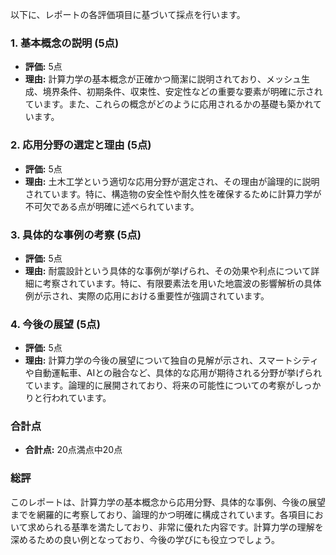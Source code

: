 以下に、レポートの各評価項目に基づいて採点を行います。

### 1. 基本概念の説明 (5点)
- **評価:** 5点
- **理由:** 計算力学の基本概念が正確かつ簡潔に説明されており、メッシュ生成、境界条件、初期条件、収束性、安定性などの重要な要素が明確に示されています。また、これらの概念がどのように応用されるかの基礎も築かれています。

### 2. 応用分野の選定と理由 (5点)
- **評価:** 5点
- **理由:** 土木工学という適切な応用分野が選定され、その理由が論理的に説明されています。特に、構造物の安全性や耐久性を確保するために計算力学が不可欠である点が明確に述べられています。

### 3. 具体的な事例の考察 (5点)
- **評価:** 5点
- **理由:** 耐震設計という具体的な事例が挙げられ、その効果や利点について詳細に考察されています。特に、有限要素法を用いた地震波の影響解析の具体例が示され、実際の応用における重要性が強調されています。

### 4. 今後の展望 (5点)
- **評価:** 5点
- **理由:** 計算力学の今後の展望について独自の見解が示され、スマートシティや自動運転車、AIとの融合など、具体的な応用が期待される分野が挙げられています。論理的に展開されており、将来の可能性についての考察がしっかりと行われています。

### 合計点
- **合計点:** 20点満点中20点

### 総評
このレポートは、計算力学の基本概念から応用分野、具体的な事例、今後の展望までを網羅的に考察しており、論理的かつ明確に構成されています。各項目において求められる基準を満たしており、非常に優れた内容です。計算力学の理解を深めるための良い例となっており、今後の学びにも役立つでしょう。